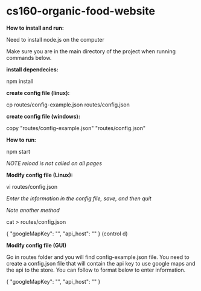 # cs160-organic-food-website

**How to install and run:**

Need to install node.js on the computer

Make sure you are in the main directory of the project when running commands below. 

**install dependecies:**

npm install

**create config file (linux):**

cp routes/config-example.json routes/config.json

**create config file (windows):**

copy "routes/config-example.json" "routes/config.json"

**How to run:**

npm start

*NOTE reload is not called on all pages*


**Modify config file (Linux):**

vi routes/config.json

*Enter the information in the config file, save, and then quit*

*Note another method*

cat > routes/config.json

{
  "googleMapKey": "<Enter api key>",
  "api_host": "<enter api host>"
}
(control d)

**Modify config file (GUI)**

Go in routes folder and you will find config-example.json file. You need to create a config.json file that will contain the api key 
to use google maps and the api to the store. You can follow to format below to enter information.

{
  "googleMapKey": "",
  "api_host": ""
}







